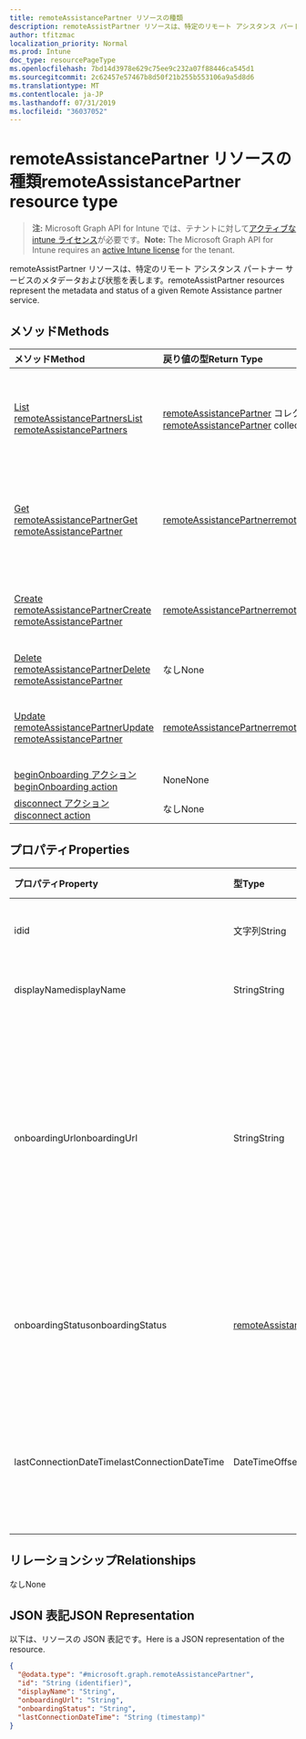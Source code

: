 ```yaml
---
title: remoteAssistancePartner リソースの種類
description: remoteAssistPartner リソースは、特定のリモート アシスタンス パートナー サービスのメタデータおよび状態を表します。
author: tfitzmac
localization_priority: Normal
ms.prod: Intune
doc_type: resourcePageType
ms.openlocfilehash: 7bd14d3978e629c75ee9c232a07f88446ca545d1
ms.sourcegitcommit: 2c62457e57467b8d50f21b255b553106a9a5d8d6
ms.translationtype: MT
ms.contentlocale: ja-JP
ms.lasthandoff: 07/31/2019
ms.locfileid: "36037052"
---
```

# <a name="remoteassistancepartner-resource-type"></a><span data-ttu-id="ab7c0-103">remoteAssistancePartner リソースの種類</span><span class="sxs-lookup"><span data-stu-id="ab7c0-103">remoteAssistancePartner resource type</span></span>

> <span data-ttu-id="ab7c0-104">**注:** Microsoft Graph API for Intune では、テナントに対して[アクティブな intune ライセンス](https://go.microsoft.com/fwlink/?linkid=839381)が必要です。</span><span class="sxs-lookup"><span data-stu-id="ab7c0-104">**Note:** The Microsoft Graph API for Intune requires an [active Intune license](https://go.microsoft.com/fwlink/?linkid=839381) for the tenant.</span></span>

<span data-ttu-id="ab7c0-105">remoteAssistPartner リソースは、特定のリモート アシスタンス パートナー サービスのメタデータおよび状態を表します。</span><span class="sxs-lookup"><span data-stu-id="ab7c0-105">remoteAssistPartner resources represent the metadata and status of a given Remote Assistance partner service.</span></span>

## <a name="methods"></a><span data-ttu-id="ab7c0-106">メソッド</span><span class="sxs-lookup"><span data-stu-id="ab7c0-106">Methods</span></span>
|<span data-ttu-id="ab7c0-107">メソッド</span><span class="sxs-lookup"><span data-stu-id="ab7c0-107">Method</span></span>|<span data-ttu-id="ab7c0-108">戻り値の型</span><span class="sxs-lookup"><span data-stu-id="ab7c0-108">Return Type</span></span>|<span data-ttu-id="ab7c0-109">説明</span><span class="sxs-lookup"><span data-stu-id="ab7c0-109">Description</span></span>|
|:---|:---|:---|
|[<span data-ttu-id="ab7c0-110">List remoteAssistancePartners</span><span class="sxs-lookup"><span data-stu-id="ab7c0-110">List remoteAssistancePartners</span></span>](../api/intune-remoteassistance-remoteassistancepartner-list.md)|<span data-ttu-id="ab7c0-111">[remoteAssistancePartner](../resources/intune-remoteassistance-remoteassistancepartner.md) コレクション</span><span class="sxs-lookup"><span data-stu-id="ab7c0-111">[remoteAssistancePartner](../resources/intune-remoteassistance-remoteassistancepartner.md) collection</span></span>|<span data-ttu-id="ab7c0-112">[remoteAssistancePartner](../resources/intune-remoteassistance-remoteassistancepartner.md) オブジェクトのプロパティとリレーションシップをリストします。</span><span class="sxs-lookup"><span data-stu-id="ab7c0-112">List properties and relationships of the [remoteAssistancePartner](../resources/intune-remoteassistance-remoteassistancepartner.md) objects.</span></span>|
|[<span data-ttu-id="ab7c0-113">Get remoteAssistancePartner</span><span class="sxs-lookup"><span data-stu-id="ab7c0-113">Get remoteAssistancePartner</span></span>](../api/intune-remoteassistance-remoteassistancepartner-get.md)|[<span data-ttu-id="ab7c0-114">remoteAssistancePartner</span><span class="sxs-lookup"><span data-stu-id="ab7c0-114">remoteAssistancePartner</span></span>](../resources/intune-remoteassistance-remoteassistancepartner.md)|<span data-ttu-id="ab7c0-115">[remoteAssistancePartner](../resources/intune-remoteassistance-remoteassistancepartner.md) オブジェクトのプロパティとリレーションシップを読み取ります。</span><span class="sxs-lookup"><span data-stu-id="ab7c0-115">Read properties and relationships of the [remoteAssistancePartner](../resources/intune-remoteassistance-remoteassistancepartner.md) object.</span></span>|
|[<span data-ttu-id="ab7c0-116">Create remoteAssistancePartner</span><span class="sxs-lookup"><span data-stu-id="ab7c0-116">Create remoteAssistancePartner</span></span>](../api/intune-remoteassistance-remoteassistancepartner-create.md)|[<span data-ttu-id="ab7c0-117">remoteAssistancePartner</span><span class="sxs-lookup"><span data-stu-id="ab7c0-117">remoteAssistancePartner</span></span>](../resources/intune-remoteassistance-remoteassistancepartner.md)|<span data-ttu-id="ab7c0-118">新しい [remoteAssistancePartner](../resources/intune-remoteassistance-remoteassistancepartner.md) オブジェクトを作成します。</span><span class="sxs-lookup"><span data-stu-id="ab7c0-118">Create a new [remoteAssistancePartner](../resources/intune-remoteassistance-remoteassistancepartner.md) object.</span></span>|
|[<span data-ttu-id="ab7c0-119">Delete remoteAssistancePartner</span><span class="sxs-lookup"><span data-stu-id="ab7c0-119">Delete remoteAssistancePartner</span></span>](../api/intune-remoteassistance-remoteassistancepartner-delete.md)|<span data-ttu-id="ab7c0-120">なし</span><span class="sxs-lookup"><span data-stu-id="ab7c0-120">None</span></span>|<span data-ttu-id="ab7c0-121">[remoteAssistancePartner](../resources/intune-remoteassistance-remoteassistancepartner.md) を削除します。</span><span class="sxs-lookup"><span data-stu-id="ab7c0-121">Deletes a [remoteAssistancePartner](../resources/intune-remoteassistance-remoteassistancepartner.md).</span></span>|
|[<span data-ttu-id="ab7c0-122">Update remoteAssistancePartner</span><span class="sxs-lookup"><span data-stu-id="ab7c0-122">Update remoteAssistancePartner</span></span>](../api/intune-remoteassistance-remoteassistancepartner-update.md)|[<span data-ttu-id="ab7c0-123">remoteAssistancePartner</span><span class="sxs-lookup"><span data-stu-id="ab7c0-123">remoteAssistancePartner</span></span>](../resources/intune-remoteassistance-remoteassistancepartner.md)|<span data-ttu-id="ab7c0-124">[remoteAssistancePartner](../resources/intune-remoteassistance-remoteassistancepartner.md) オブジェクトのプロパティを更新します。</span><span class="sxs-lookup"><span data-stu-id="ab7c0-124">Update the properties of a [remoteAssistancePartner](../resources/intune-remoteassistance-remoteassistancepartner.md) object.</span></span>|
|[<span data-ttu-id="ab7c0-125">beginOnboarding アクション</span><span class="sxs-lookup"><span data-stu-id="ab7c0-125">beginOnboarding action</span></span>](../api/intune-remoteassistance-remoteassistancepartner-beginonboarding.md)|<span data-ttu-id="ab7c0-126">None</span><span class="sxs-lookup"><span data-stu-id="ab7c0-126">None</span></span>|<span data-ttu-id="ab7c0-127">まだ文書化されていません</span><span class="sxs-lookup"><span data-stu-id="ab7c0-127">Not yet documented</span></span>|
|[<span data-ttu-id="ab7c0-128">disconnect アクション</span><span class="sxs-lookup"><span data-stu-id="ab7c0-128">disconnect action</span></span>](../api/intune-remoteassistance-remoteassistancepartner-disconnect.md)|<span data-ttu-id="ab7c0-129">なし</span><span class="sxs-lookup"><span data-stu-id="ab7c0-129">None</span></span>|<span data-ttu-id="ab7c0-130">まだ文書化されていません</span><span class="sxs-lookup"><span data-stu-id="ab7c0-130">Not yet documented</span></span>|

## <a name="properties"></a><span data-ttu-id="ab7c0-131">プロパティ</span><span class="sxs-lookup"><span data-stu-id="ab7c0-131">Properties</span></span>
|<span data-ttu-id="ab7c0-132">プロパティ</span><span class="sxs-lookup"><span data-stu-id="ab7c0-132">Property</span></span>|<span data-ttu-id="ab7c0-133">型</span><span class="sxs-lookup"><span data-stu-id="ab7c0-133">Type</span></span>|<span data-ttu-id="ab7c0-134">説明</span><span class="sxs-lookup"><span data-stu-id="ab7c0-134">Description</span></span>|
|:---|:---|:---|
|<span data-ttu-id="ab7c0-135">id</span><span class="sxs-lookup"><span data-stu-id="ab7c0-135">id</span></span>|<span data-ttu-id="ab7c0-136">文字列</span><span class="sxs-lookup"><span data-stu-id="ab7c0-136">String</span></span>|<span data-ttu-id="ab7c0-137">パートナーの一意識別子。</span><span class="sxs-lookup"><span data-stu-id="ab7c0-137">Unique identifier of the partner.</span></span>|
|<span data-ttu-id="ab7c0-138">displayName</span><span class="sxs-lookup"><span data-stu-id="ab7c0-138">displayName</span></span>|<span data-ttu-id="ab7c0-139">String</span><span class="sxs-lookup"><span data-stu-id="ab7c0-139">String</span></span>|<span data-ttu-id="ab7c0-140">パートナーの表示名。</span><span class="sxs-lookup"><span data-stu-id="ab7c0-140">Display name of the partner.</span></span>|
|<span data-ttu-id="ab7c0-141">onboardingUrl</span><span class="sxs-lookup"><span data-stu-id="ab7c0-141">onboardingUrl</span></span>|<span data-ttu-id="ab7c0-142">String</span><span class="sxs-lookup"><span data-stu-id="ab7c0-142">String</span></span>|<span data-ttu-id="ab7c0-143">パートナーのオンボーディング ポータルの URL。このポータルでは、管理者がパートナーのリモート アシスタンス サービスを構成できます。</span><span class="sxs-lookup"><span data-stu-id="ab7c0-143">URL of the partner's onboarding portal, where an administrator can configure their Remote Assistance service.</span></span>|
|<span data-ttu-id="ab7c0-144">onboardingStatus</span><span class="sxs-lookup"><span data-stu-id="ab7c0-144">onboardingStatus</span></span>|[<span data-ttu-id="ab7c0-145">remoteAssistanceOnboardingStatus</span><span class="sxs-lookup"><span data-stu-id="ab7c0-145">remoteAssistanceOnboardingStatus</span></span>](../resources/intune-remoteassistance-remoteassistanceonboardingstatus.md)|<span data-ttu-id="ab7c0-146">TBD.</span><span class="sxs-lookup"><span data-stu-id="ab7c0-146">TBD.</span></span> <span data-ttu-id="ab7c0-147">可能な値は、`notOnboarded`、`onboarding`、`onboarded` です。</span><span class="sxs-lookup"><span data-stu-id="ab7c0-147">Possible values are: `notOnboarded`, `onboarding`, `onboarded`.</span></span>|
|<span data-ttu-id="ab7c0-148">lastConnectionDateTime</span><span class="sxs-lookup"><span data-stu-id="ab7c0-148">lastConnectionDateTime</span></span>|<span data-ttu-id="ab7c0-149">DateTimeOffset</span><span class="sxs-lookup"><span data-stu-id="ab7c0-149">DateTimeOffset</span></span>|<span data-ttu-id="ab7c0-150">TEM パートナーによって Intune に対して最後に送信された要求のタイムスタンプ。</span><span class="sxs-lookup"><span data-stu-id="ab7c0-150">Timestamp of the last request sent to Intune by the TEM partner.</span></span>|

## <a name="relationships"></a><span data-ttu-id="ab7c0-151">リレーションシップ</span><span class="sxs-lookup"><span data-stu-id="ab7c0-151">Relationships</span></span>
<span data-ttu-id="ab7c0-152">なし</span><span class="sxs-lookup"><span data-stu-id="ab7c0-152">None</span></span>

## <a name="json-representation"></a><span data-ttu-id="ab7c0-153">JSON 表記</span><span class="sxs-lookup"><span data-stu-id="ab7c0-153">JSON Representation</span></span>
<span data-ttu-id="ab7c0-154">以下は、リソースの JSON 表記です。</span><span class="sxs-lookup"><span data-stu-id="ab7c0-154">Here is a JSON representation of the resource.</span></span>
<!-- {
  "blockType": "resource",
  "keyProperty": "id",
  "@odata.type": "microsoft.graph.remoteAssistancePartner"
}
-->
``` json
{
  "@odata.type": "#microsoft.graph.remoteAssistancePartner",
  "id": "String (identifier)",
  "displayName": "String",
  "onboardingUrl": "String",
  "onboardingStatus": "String",
  "lastConnectionDateTime": "String (timestamp)"
}
```



